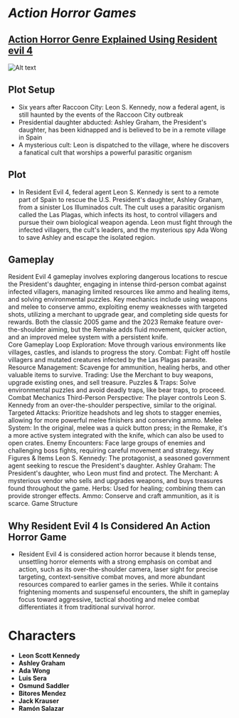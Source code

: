 # _Action Horror Games_
## <u>Action Horror Genre Explained Using Resident evil 4</u>
![Alt text](https://www.gematsu.com/wp-content/uploads/2022/06/RE4-Remake-Ann_06-02-22.jpg?w=640)
## Plot Setup
* Six years after Raccoon City: Leon S. Kennedy, now a federal agent, is still haunted by the events of the Raccoon City outbreak
* Presidential daughter abducted: Ashley Graham, the President's daughter, has been kidnapped and is believed to be in a remote village in Spain
* A mysterious cult: Leon is dispatched to the village, where he discovers a fanatical cult that worships a powerful parasitic organism


## Plot
- In Resident Evil 4, federal agent Leon S. Kennedy is sent to a remote part of Spain to rescue the U.S. President's daughter, Ashley Graham, from a sinister Los Illuminados cult. The cult uses a parasitic organism called the Las Plagas, which infects its host, to control villagers and pursue their own biological weapon agenda. Leon must fight through the infected villagers, the cult's leaders, and the mysterious spy Ada Wong to save Ashley and escape the isolated region. 

## Gameplay
Resident Evil 4 gameplay involves exploring dangerous locations to rescue the President's daughter, engaging in intense third-person combat against infected villagers, managing limited resources like ammo and healing items, and solving environmental puzzles. Key mechanics include using weapons and melee to conserve ammo, exploiting enemy weaknesses with targeted shots, utilizing a merchant to upgrade gear, and completing side quests for rewards. Both the classic 2005 game and the 2023 Remake feature over-the-shoulder aiming, but the Remake adds fluid movement, quicker action, and an improved melee system with a persistent knife.  
Core Gameplay Loop
Exploration: Move through various environments like villages, castles, and islands to progress the story. 
Combat: Fight off hostile villagers and mutated creatures infected by the Las Plagas parasite. 
Resource Management: Scavenge for ammunition, healing herbs, and other valuable items to survive. 
Trading: Use the Merchant to buy weapons, upgrade existing ones, and sell treasure. 
Puzzles & Traps: Solve environmental puzzles and avoid deadly traps, like bear traps, to proceed. 
Combat Mechanics
Third-Person Perspective: The player controls Leon S. Kennedy from an over-the-shoulder perspective, similar to the original. 
Targeted Attacks: Prioritize headshots and leg shots to stagger enemies, allowing for more powerful melee finishers and conserving ammo. 
Melee System: In the original, melee was a quick button press; in the Remake, it's a more active system integrated with the knife, which can also be used to open crates. 
Enemy Encounters: Face large groups of enemies and challenging boss fights, requiring careful movement and strategy. 
Key Figures & Items
Leon S. Kennedy: The protagonist, a seasoned government agent seeking to rescue the President's daughter. 
Ashley Graham: The President's daughter, who Leon must find and protect. 
The Merchant: A mysterious vendor who sells and upgrades weapons, and buys treasures found throughout the game. 
Herbs: Used for healing; combining them can provide stronger effects. 
Ammo: Conserve and craft ammunition, as it is scarce. 
Game Structure
## Why Resident Evil 4 Is Considered An Action Horror Game
- Resident Evil 4 is considered action horror because it blends tense, unsettling horror elements with a strong emphasis on combat and action, such as its over-the-shoulder camera, laser sight for precise targeting, context-sensitive combat moves, and more abundant resources compared to earlier games in the series. While it contains frightening moments and suspenseful encounters, the shift in gameplay focus toward aggressive, tactical shooting and melee combat differentiates it from traditional survival horror.  

# Characters
* **Leon Scott Kennedy**
* **Ashley Graham**
* **Ada Wong**
* **Luis Sera**
* **Osmund Saddler**
* **Bitores Mendez**
* **Jack Krauser**
* **Ramón Salazar**
